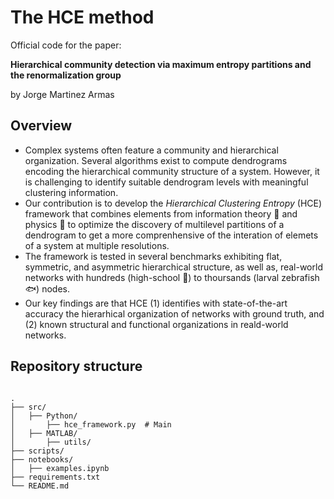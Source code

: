 # The HCE method

Official code for the paper:

**Hierarchical community detection via maximum entropy partitions and the renormalization group**

by Jorge Martinez Armas

## Overview
- Complex systems often feature a community and hierarchical organization. Several algorithms exist to compute dendrograms encoding the hierarchical community structure of a system. However, it is challenging to identify suitable dendrogram levels with meaningful clustering information.
- Our contribution is to develop the *Hierarchical Clustering Entropy* (HCE) framework that combines elements from information theory :floppy_disk: and physics :rocket: to optimize the discovery of multilevel partitions of a dendrogram to get a more comprenhensive of the interation of elemets of a system at multiple resolutions.
- The framework is tested in several benchmarks exhibiting flat, symmetric, and asymmetric hierarchical structure, as well as, real-world networks with hundreds (high-school :school:) to thoursands (larval zebrafish :fish:) nodes.
- Our key findings are that HCE (1) identifies with state-of-the-art accuracy the hierarhical organization of networks with ground truth, and (2) known structural and functional organizations in reald-world networks.

## Repository structure

<pre lang="markdown"><code>
.
├── src/
│   ├── Python/
│       ├── hce_framework.py  # Main
│   ├── MATLAB/
│       ├── utils/
├── scripts/
├── notebooks/
│   ├── examples.ipynb
├── requirements.txt
└── README.md
</code></pre>

